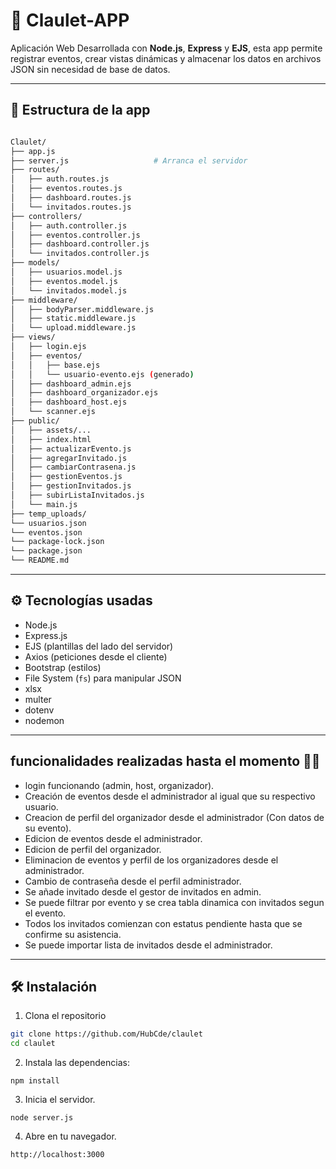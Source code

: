 # 🎉 Claulet-APP

Aplicación Web Desarrollada con **Node.js**, **Express** y **EJS**, esta app permite registrar eventos, crear vistas dinámicas y almacenar los datos en archivos JSON sin necesidad de base de datos.

---
## 🎢 Estructura de la app
```bash

Claulet/
├── app.js                      
├── server.js                   # Arranca el servidor
├── routes/
│   ├── auth.routes.js
│   ├── eventos.routes.js
│   ├── dashboard.routes.js
│   └── invitados.routes.js
├── controllers/
│   ├── auth.controller.js
│   ├── eventos.controller.js
│   ├── dashboard.controller.js
│   └── invitados.controller.js
├── models/
│   ├── usuarios.model.js
│   ├── eventos.model.js
│   └── invitados.model.js
├── middleware/
│   ├── bodyParser.middleware.js
│   ├── static.middleware.js
│   └── upload.middleware.js
├── views/                      
│   ├── login.ejs
│   ├── eventos/
│   │   ├── base.ejs
│   │   └── usuario-evento.ejs (generado)
│   ├── dashboard_admin.ejs
│   ├── dashboard_organizador.ejs
│   ├── dashboard_host.ejs
│   └── scanner.ejs
├── public/
│   ├── assets/...
│   ├── index.html
│   ├── actualizarEvento.js
│   ├── agregarInvitado.js
│   ├── cambiarContrasena.js
│   ├── gestionEventos.js
│   ├── gestionInvitados.js
│   ├── subirListaInvitados.js
│   └── main.js
├── temp_uploads/
└── usuarios.json
└── eventos.json
└── package-lock.json
└── package.json
└── README.md
```
---
## ⚙️ Tecnologías usadas

- Node.js
- Express.js
- EJS (plantillas del lado del servidor)
- Axios (peticiones desde el cliente)
- Bootstrap (estilos)
- File System (`fs`) para manipular JSON
- xlsx
- multer
- dotenv
- nodemon

---
## funcionalidades realizadas hasta el momento 🐱‍🏍

- login funcionando (admin, host, organizador).
- Creación de eventos desde el administrador al igual que su respectivo usuario.
- Creacion de perfil del organizador desde el administrador (Con datos de su evento).
- Edicion de eventos desde el administrador.
- Edicion de perfil del organizador.
- Eliminacion de eventos y perfil de los organizadores desde el administrador. 
- Cambio de contraseña desde el perfil administrador.
- Se añade invitado desde el gestor de invitados en admin.
- Se puede filtrar por evento y se crea tabla dinamica con invitados segun el evento.
- Todos los invitados comienzan con estatus pendiente hasta que se confirme su asistencia.
- Se puede importar lista de invitados desde el administrador.



---

## 🛠️ Instalación

1. Clona el repositorio

```bash
git clone https://github.com/HubCde/claulet
cd claulet
```

2. Instala las dependencias:

```
npm install
```

3. Inicia el servidor.

```
node server.js

```

4. Abre en tu navegador.

```
http://localhost:3000

```
